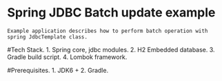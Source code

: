 # Spring JDBC Batch update example
    Example application describes how to perform batch operation with spring JdbcTemplate class.

#Tech Stack.
    1. Spring core, jdbc modules.
    2. H2 Embedded database.
    3. Gradle build script.
    4. Lombok framework.

#Prerequisites.
    1. JDK6 +
    2. Gradle.